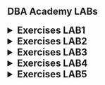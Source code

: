 ## DBA Academy LABs

<details>
<summary style="font-size: 1.5em; font-weight: bold;">Exercises LAB1</summary>

1. What is the user that you logged in?
```
└─$ whoami
sopa
```

2. Display your current directory.
```
└─$ pwd
/home/sopa/yoda/linux/students
```

3. Change to the `/etc` directory
```
┌──(sopa㉿DESKTOP-MAPFS0I)-[~/yoda/linux/students]
└─$ cd /etc/

┌──(sopa㉿DESKTOP-MAPFS0I)-[/etc]
└─$ pwd
/etc
```

4. Now change to your home directory using only 3 key presses.
 ```
 ┌──(sopa㉿DESKTOP-MAPFS0I)-[/etc]
└─$ cd

┌──(sopa㉿DESKTOP-MAPFS0I)-[~]
└─$ pwd
/home/sopa
 ```

5. Go to the parent directory of the current directory.
```
┌──(sopa㉿DESKTOP-MAPFS0I)-[~]
└─$ pwd && cd .. ; pwd 
/home/sopa
/home
```

6. Go to the root directory and list its content.
```
┌──(sopa㉿DESKTOP-MAPFS0I)-[/home]
└─$ ls -l /
```

7. List a long listing of the root directory.
```
┌──(sopa㉿DESKTOP-MAPFS0I)-[/]
└─$ ls -la /
```

8. Stay where you are, and list the contents of `/etc`.
```
┌──(sopa㉿DESKTOP-MAPFS0I)-[/]
└─$ ls -l /etc/
```

9. Stay where you are, and list the contents of `/bin` and `/sbin`.
```
┌──(sopa㉿DESKTOP-MAPFS0I)-[/]
└─$ ls /bin/ && ls /sbin/
```

10. List all the files (including hidden files) in your home directory in a human readable format
```
ls -lha ~  # Tilde expands to the home directory
```

11. Create a directory `linuxlab` in your home directory
```
┌──(sopa㉿DESKTOP-MAPFS0I)-[~/yoda]
└─$ mkdir -p ~/linuxlab && ls ~ # -p 
linuxlab  yoda
```
12. Change to the `/etc` directory, stay here and create a directory `testlinuxdir` in your home directory
```
┌──(sopa㉿DESKTOP-MAPFS0I)-[/etc]
└─$ cd /etc/ && mkdir -p ~/testlinuxdir ; ls ~
linuxlab  testlinuxdir  yoda
```

13. Create in one command the directories hierarchy ~/dir1/dir2/dir3 inside the diretory `textlinuxdir`. 
```
┌──(sopa㉿DESKTOP-MAPFS0I)-[/etc]
└─$ mkdir ~/dir1/dir2/dir3 && tree ~/
/home/sopa/
├── dir1
│   └── dir2
│       └── dir3
```

14. Remove the directory `testlinuxdir`
```
┌──(sopa㉿DESKTOP-MAPFS0I)-[/etc]
└─$ rm -rf ~/testlinuxdir && ls ~
dir1  linuxlab  yoda
```
</details>


<details>
<summary style="font-size: 1.5em; font-weight: bold;">Exercises LAB2</summary>

1. Download the file `postgres_users.sql` (https://github.com/devopsdelivery/yoda/blob/main/natixis-academy/linux/files/postgres_users.sql) with the command `wget`.
```
┌──(sopa㉿DESKTOP-MAPFS0I)-[~/yoda/linux/students]
└─$ wget "https://github.com/devopsdelivery/yoda/tree/jhon/linux/files/postgres_users.sql"
--2024-09-16 16:10:26--  https://github.com/devopsdelivery/yoda/tree/jhon/linux/files/postgres_users.sql
Resolving github.com (github.com)... 140.82.121.3
Connecting to github.com (github.com)|140.82.121.3|:443... connected.
HTTP request sent, awaiting response... 301 Moved Permanently
Location: https://github.com/devopsdelivery/yoda/blob/jhon/linux/files/postgres_users.sql [following]
--2024-09-16 16:10:27--  https://github.com/devopsdelivery/yoda/blob/jhon/linux/files/postgres_users.sql
Reusing existing connection to github.com:443.
HTTP request sent, awaiting response... 200 OK
Length: unspecified [text/html]
Saving to: ‘postgres_users.sql’

postgres_users.     [  <=>] 165.19K   625KB/s    in 0.3s    

2024-09-16 16:10:27 (625 KB/s) - ‘postgres_users.sql’ saved [169154]
```
2. Display the size and type of file of `postgres_users.sql`. 
```
┌──(sopa㉿DESKTOP-MAPFS0I)-[~/yoda/linux/students]
└─$ file postgres_users.sql && du -h postgres_users.sql 
postgres_users.sql: HTML document, Unicode text, UTF-8 text, with very long lines (1616)
168K    postgres_users.sql
```

3. Display the type of file of `postgres_users.sql`.
```
┌──(sopa㉿DESKTOP-MAPFS0I)-[~/yoda/linux/students]
└─$ file -b postgres_users.sql 
HTML document, Unicode text, UTF-8 text, with very long lines (1616)
```

4. Move the file `postgres_users.sql` to the directory `/linuxlab`.  
```
┌──(sopa㉿DESKTOP-MAPFS0I)-[~/yoda/linux/students]
└─$ mv postgres_users.sql ~/linuxlab
```

5. Create a copy of the file `postgres_users.sql` with the name `postgres_newusers.sql`.
```

┌──(sopa㉿DESKTOP-MAPFS0I)-[~/linuxlab]
└─$ cp postgres_users.sql postgres_newusers.sql
```
6. Rename the file `postgres_newusers.sql` to `postgres_oldusers.sql`.
```
┌──(sopa㉿DESKTOP-MAPFS0I)-[~/linuxlab]
└─$ mv postgres_newusers.sql postgres_oldusers.sql
```

7. Create a directory `~/touched` and enter it.
```
┌──(sopa㉿DESKTOP-MAPFS0I)-[~/linuxlab]
└─$ mkdir -p ~/touched && cd ~/touched && pwd
/home/sopa/touched
```

8. Create the files `today.txt` and `yesterday.txt` in `touched`.
```
┌──(sopa㉿DESKTOP-MAPFS0I)-[~/touched]
└─$ touch today.txt yesterday.txt && ls 
today.txt  yesterday.txt
```

9. Change the creation date on `yesterday.txt` to match yesterday's date.
```
┌──(sopa㉿DESKTOP-MAPFS0I)-[~/touched]
└─$ touch -t $(date -d "2024-09-15 00:00" +"%Y%m%d%H%M") yesterday.txt && ls -l yesterday.txt 
-rw-r--r-- 1 sopa sopa 0 Sep 15 00:00 yesterday.txt
```

10. Copy `yesterday.txt` to `copy.yesterday.txt`.
```
┌──(sopa㉿DESKTOP-MAPFS0I)-[~/touched]
└─$ cp yesterday.txt copy.yesterday.txt && ls *yes*
copy.yesterday.txt  yesterday.txt
```

11. Create a directory called `~/testbackup` and copy all files from `~/touched` into it.
```
┌──(sopa㉿DESKTOP-MAPFS0I)-[~]
└─$ mkdir -p ~/testbackup && cp -rf touched/* ~/testbackup && ls ~/testbackup
copy.yesterday.txt  today.txt  yesterday.txt
```

12. Use one command to remove the directory `~/testbackup` and all files in it.
```
┌──(sopa㉿DESKTOP-MAPFS0I)-[~]
└─$ rm -rf ~/testbackup && ls ~/testbackup
ls: cannot access '/home/sopa/testbackup': No such file or directory
```

13. Create a directory `~/etcbackup` and copy all *.conf files from `/etc` into it. Did you include all subdirectories of `/etc`?
```
┌──(sopa㉿DESKTOP-MAPFS0I)-[~]
└─$ mkdir -p ~/etcbackup && cp -rf /etc/*.conf ~/etcbackup

┌──(sopa㉿DESKTOP-MAPFS0I)-[~]
└─$ ls -la ~/etcbackup/
total 100
drwxr-xr-x  2 sopa sopa 4096 Sep 16 16:59 .
drwx------ 12 sopa sopa 4096 Sep 16 16:59 ..
-rw-r--r--  1 sopa sopa 3386 Sep 16 16:59 adduser.conf
-rw-r--r--  1 sopa sopa 6288 Sep 16 16:59 ca-certificates.conf
-rw-r--r--  1 sopa sopa 2967 Sep 16 16:59 debconf.conf
-rw-r--r--  1 sopa sopa 1706 Sep 16 16:59 deluser.conf
-rw-r--r--  1 sopa sopa  685 Sep 16 16:59 e2scrub.conf
-rw-r--r--  1 sopa sopa 2584 Sep 16 16:59 gai.conf
-rw-r--r--  1 sopa sopa    9 Sep 16 16:59 host.conf
-rw-r--r--  1 sopa sopa   34 Sep 16 16:59 ld.so.conf
-rw-r--r--  1 sopa sopa  191 Sep 16 16:59 libaudit.conf
-rw-r--r--  1 sopa sopa  494 Sep 16 16:59 logrotate.conf
-rw-r--r--  1 sopa sopa  813 Sep 16 16:59 mke2fs.conf
-rwxr-xr-x  1 sopa sopa  243 Sep 16 16:59 nftables.conf
-rw-r--r--  1 sopa sopa  494 Sep 16 16:59 nsswitch.conf
-rw-r--r--  1 sopa sopa  552 Sep 16 16:59 pam.conf
lrwxrwxrwx  1 sopa sopa   20 Sep 16 16:59 resolv.conf -> /mnt/wsl/resolv.conf
-rw-r--r--  1 sopa sopa 4343 Sep 16 16:59 sudo.conf
-rw-r--r--  1 sopa sopa 9804 Sep 16 16:59 sudo_logsrvd.conf
-rw-r--r--  1 sopa sopa 1260 Sep 16 16:59 ucf.conf
-rw-r--r--  1 sopa sopa  583 Sep 16 16:59 updatedb.conf
lrwxrwxrwx  1 sopa sopa   16 Sep 16 16:59 vconsole.conf -> default/keyboard
-rw-r--r--  1 sopa sopa  681 Sep 16 16:59 xattr.conf

```

</details>

<details>
<summary style="font-size: 1.5em; font-weight: bold;">Exercises LAB3</summary>

1. Display the first 12 lines of `/etc/services`.
```
└─$ head -n 12 /etc/services | nl
```

2. Display the last line of `/etc/passwd`.
```
└─$ tail -n 1 /etc/passwd
```

3. Create a file named `count.txt`.
```
└─$ touch count.txt
```

4. Use cp to make a backup of this file to `cnt.txt`. 
```
└─$ cp count.txt cnt.txt
&& diff count.txt cnt.txt # command to test it
```

5. Use more to display `/var/log/syslog`
```
└─$ more /var/log/syslog # */syslog does not exist here
```

6. Use ls to find the two biggest file in `/etc`.
```
└─$ ls -lS /etc/ | head -n 3 | tail -n 2
```

</details>

<details>
<summary style="font-size: 1.5em; font-weight: bold;">Exercises LAB4</summary>

1. List all files in `/etc` ending with “.conf”.
```
└─$ ls -a /etc/*.conf
```

2. List all commands in `/bin` starting with “mk”.
```
└─$ ls -a /bin/mk*
```

3. List all commands in `/bin` containing digits.
```
└─$ ls -a /bin/*[0-9]*
```

4. List all directories in `/etc` containing digits. 
```
└─$ ls -da /etc/*[0-9]*
```

5. List all files in `/boot` with name containing a dot (“.”) or a dash (“-”).
```
└─$ ls -a /boot/ | grep [.-]
```


</details>


<details>
<summary style="font-size: 1.5em; font-weight: bold;">Exercises LAB5</summary>

1. Write the current date to the file `/~/tmp/now` (hint: use the date command)
```
└─$ date | cat > ~/tmp/now
```

2. Copy the content of the file `/etc/services` to `/~/tmp/services` without using the commands “cp”, “mv” and “rm”.
```
└─$ cat /etc/services > ~/tmp/services
```

3. Sort all `/proc` directory content by line, and filter output to only display lines beginning with a digit (hint: use `grep ^[0-9]` and sort(1)). 
```
ls /proc | sort | grep ^[0-9]
```

4. List the filesystem root directory `/` content by line, and filter output to replace all consonants with the character “_” (hint: use `sed -e 's,[!aeiouy],_,g'`)
```
ls -1 / | sed -e 's,[!aeiouAEIOU],_,g'
```
</details>
